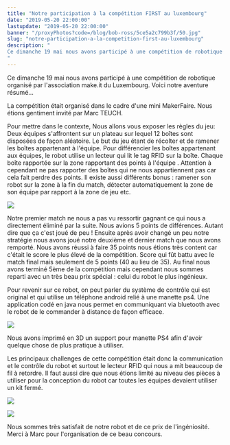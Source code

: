 ```yaml
---
title: "Notre participation à la compétition FIRST au luxembourg"
date: "2019-05-20 22:00:00"
lastupdate: "2019-05-20 22:00:00"
banner: "/proxyPhotos?code=/blog/bob-ross/5ce5a2c799b3f/50.jpg"
slug: "notre-participation-a-la-competition-first-au-luxembourg"
description: " 
Ce dimanche 19 mai nous avons participé à une compétition de robotique organisé par l'association make.it du Luxembourg. Voici notre aventure résumé...
"
---
```

Ce dimanche 19 mai nous avons participé à une compétition de robotique organisé par l'association make.it du Luxembourg. Voici notre aventure résumé...

La compétition était organisé dans le cadre d'une mini MakerFaire. Nous étions gentiment invité par Marc TEUCH. 

Pour mettre dans le contexte, Nous allons vous exposer les règles du jeu: Deux équipes s'affrontent sur un plateau sur lequel 12 boîtes sont disposées de façon aléatoire. Le but du jeu étant de récolter et de ramener les boîtes appartenant à l'équipe. Pour différencier les boîtes appartenant aux équipes, le robot utilise un lecteur qui lit le tag RFID sur la boîte. Chaque boîte rapportée sur la zone rapportant des points à l'équipe . Attention à cependant ne pas rapporter des boîtes qui ne nous appartiennent pas car cela fait perdre des points. Il existe aussi différents bonus : ramener son robot sur la zone à la fin du match, détecter automatiquement la zone de son équipe par rapport à la zone de jeu etc.

![](/proxyPhotos?code=/blog/bob-ross/5ce83663f0d7b/50.jpg)

Notre premier match ne nous a pas vu ressortir gagnant ce qui nous a directement éliminé par la suite. Nous avions 5 points de différences. Autant dire que ça c'est joué de peu ! Ensuite après avoir changé un peu notre stratégie nous avons joué notre deuxième et dernier match que nous avons remporté. Nous avons réussi à faire 35 points nous étions très content car c'était le score le plus élevé de la compétition. Score qui fût battu avec le match final mais seulement de 5 points (40 au lieu de 35). Au final nous avons terminé 5ème de la compétition mais cependant nous sommes reparti avec un très beau prix spécial : celui du robot le plus ingénieux.

Pour revenir sur ce robot, on peut parler du système de contrôle qui est original et qui utilise un téléphone android relié à une manette ps4. Une application codé en java nous permet en communiquant via bluetooth avec le robot de le commander à distance de façon efficace.

![](/proxyPhotos?code=/blog/bob-ross/5ce835c92cea4/50.jpg)

Nous avons imprimé en 3D un support pour manette PS4 afin d'avoir quelque chose de plus pratique à utiliser.

Les principaux challenges de cette compétition était donc la communication et le contrôle du robot et surtout le lecteur RFID qui nous a mit beaucoup de fil à retordre. Il faut aussi dire que nous étions limité au niveau des pièces à utiliser pour la conception du robot car toutes les équipes devaient utiliser un kit fermé.

![](/proxyPhotos?code=/blog/bob-ross/5ce5a2c799b3f/50.jpg)

![](/proxyPhotos?code=/blog/bob-ross/5ce5a53c9224c/50.jpg)

Nous sommes très satisfait de notre robot et de ce prix de l'ingéniosité. Merci à Marc pour l'organisation de ce beau concours.




    